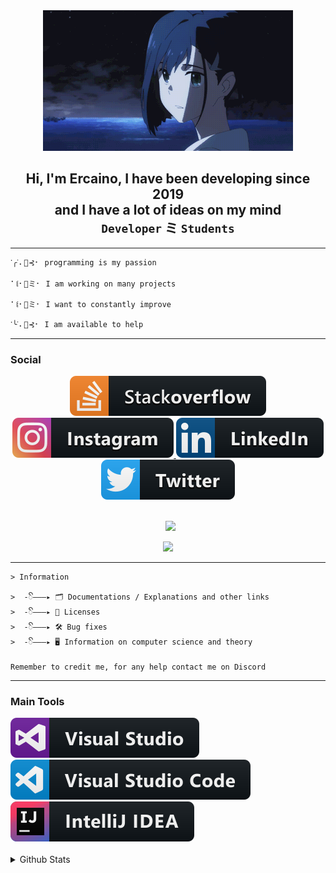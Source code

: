<!--IMG PRESENTAZIONE-->
<div align="center" style"border-radius:15px">
  <img src="https://raw.githubusercontent.com/Ercaino/Ercaino/master/images/anime.gif" style"width: 100%;border-radius:15px">
</div>

## <div align="center">Hi, I'm Ercaino, I have been developing since 2019 <br> and I have a lot of ideas on my mind <br>`Developer` ミ `Students`</div>  
  
***

    𐩐╭ᣟ⠄🌴⊰⠂ programming is my passion

    ⠁꒲⠂🌴ミ⠂ I am working on many projects

    ⠁꒲⠂🌴ミ⠂ I want to constantly improve
    
    𐩐╰ᣟ⠄🌴⊰⠂ I am available to help
***
<!--SOCIAL-->
### <div align="Lateral">Social<br></div>  


<div align="center" style="text-decoration: none;">
    <a href="https://stackoverflow.com/users/17919376/ercaino?tab=profile">
        <img src="https://raw.githubusercontent.com/Ercaino/Ercaino/master/images/stackOverflow.svg" style="vertical-align:top margin:6px 9px">
    </a>
    <a href="https://instagram.com/_.ercaino._?r=nametag">
        <img src="https://raw.githubusercontent.com/Ercaino/Ercaino/master/images/instagram.svg" style="vertical-align:top margin:6px 9px">
    </a>
    <a href="https://www.linkedin.com/in/ercaino-exe-1b5315239">
        <img src="https://raw.githubusercontent.com/Ercaino/Ercaino/master/images/linkedIn.svg" style="vertical-align:top margin:6px 9px">
    </a>
    <a href="https://twitter.com/Ercaino_exe">
        <img src="https://raw.githubusercontent.com/Ercaino/Ercaino/master/images/twitter.svg" style="vertical-align:top margin:6px 9px">
    </a>
</div>
<br>
<p align="center">
    &nbsp;
    <a href="mailto:nome" target="_blank">
    <img src="https://img.shields.io/badge/nome-eMail-000000.svg?style=for-the-badge">
    </a>
</p>

<p align="center">
    <a href="https://discord.com/users/713013939025477712">
    <img src="https://lanyard.cnrad.dev/api/713013939025477712?theme=dark&bg=121110&borderRadius=30px&animated=true&idleMessage=Probably%20inactive%20or%20doing%20something%20else">
    </a>
</p>

***
<!--INFORMATION-->
```
> Information

>  -ꦼ———▸ 🗂️ Documentations / Explanations and other links
>  -ꦼ———▸ 📑 Licenses
>  -ꦼ———▸ 🛠️ Bug fixes
>  -ꦼ———▸ 🖥️ Information on computer science and theory

Remember to credit me, for any help contact me on Discord
```

***
<!--TOOLS-->
### <div align="Lateral">Main Tools<br></div> 

<div align="left" style="text-decoration: none;">  
  <a href="https://visualstudio.microsoft.com/it/">
      <img src="https://raw.githubusercontent.com/MikeCodesDotNET/ColoredBadges/4a38660afb7be89a6032218589b4454a1285c7f8/svg/dev/tools/visualstudio.svg" style="vertical-align:top margin:6px 9px">
  </a> 
  <a href="https://code.visualstudio.com/">
      <img src="https://raw.githubusercontent.com/MikeCodesDotNET/ColoredBadges/4a38660afb7be89a6032218589b4454a1285c7f8/svg/dev/tools/visualstudio_code.svg" style="vertical-align:top margin:6px 9px">
  </a>  
  <a href="https://www.jetbrains.com/idea/">
      <img src="https://raw.githubusercontent.com/MikeCodesDotNET/ColoredBadges/4a38660afb7be89a6032218589b4454a1285c7f8/svg/dev/tools/jetbrains_intellij.svg" style="vertical-align:top margin:6px 9px">
  </a>
</div>

<!--STATS-->
<br>
<details>
  <summary>Github Stats</summary>
  
![I Ercaino's github stats](https://github-readme-stats.vercel.app/api?username=Ercaino&show_icons=true&theme=radical)
[![Top Langs](https://github-readme-stats.vercel.app/api/top-langs/?username=Ercaino&layout=compact&show_icons=true&theme=radical)](https://github.com/Ercaino)

</details>




<!--
**Ercaino/Ercaino** is a ✨ _special_ ✨ repository because its `README.md` (this file) appears on your GitHub profile.

Here are some ideas to get you started:

- 🔭 I’m currently working on ...
- 🌱 I’m currently learning ...
- 👯 I’m looking to collaborate on ...
- 🤔 I’m looking for help with ...
- 💬 Ask me about ...
- 📫 How to reach me: ...
- 😄 Pronouns: ...
- ⚡ Fun fact: ...
-->

